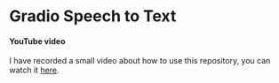 # Gradio Speech to Text

#### YouTube video
I have recorded a small video about how to use this repository, you can watch it [here]().
